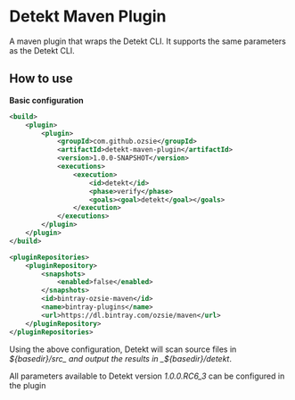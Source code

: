 # Detekt Maven Plugin
A maven plugin that wraps the Detekt CLI. It supports the same parameters as the Detekt CLI.

## How to use
**Basic configuration**
```xml
<build>
    <plugin>
        <plugin>
            <groupId>com.github.ozsie</groupId>
            <artifactId>detekt-maven-plugin</artifactId>
            <version>1.0.0-SNAPSHOT</version>
            <executions>
                <execution>
                    <id>detekt</id>
                    <phase>verify</phase>
                    <goals><goal>detekt</goal></goals>
                </execution>
            </executions>
        </plugin>
    </plugin>
</build>

<pluginRepositories>
    <pluginRepository>
        <snapshots>
            <enabled>false</enabled>
        </snapshots>
        <id>bintray-ozsie-maven</id>
        <name>bintray-plugins</name>
        <url>https://dl.bintray.com/ozsie/maven</url>
    </pluginRepository>
</pluginRepositories>
```
Using the above configuration, Detekt will scan source files in _${basedir}/src_ and output the results in _${basedir}/detekt_.

All parameters available to Detekt version _1.0.0.RC6_3_ can be configured in the plugin
